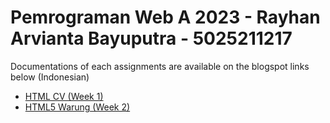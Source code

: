# Pemrograman Web A 2023 - Rayhan Arvianta Bayuputra - 5025211217

Documentations of each assignments are available on the blogspot links below (Indonesian)
- <a href="https://pwebrayhanarvianta.blogspot.com/2023/02/tugas-1-pemrograman-web-2023-cv-html.html">HTML CV (Week 1)</a>
- <a href="https://pwebrayhanarvianta.blogspot.com/2023/02/tugas-2-pemrograman-web-2023-html5.html">HTML5 Warung (Week 2)</a>
